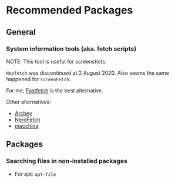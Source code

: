 # Recommended Packages

## General

### System information tools (aka. fetch scripts)

NOTE: This tool is useful for screenshots.

`Neofetch` was discontinued at 2 August 2020. Also seems the same happened for `screenFetch`.

For me, [Fastfetch](https://github.com/fastfetch-cli/fastfetch) is the best alternative.

Other alternatives:
- [Archey](https://github.com/HorlogeSkynet/archey4)
- [NerdFetch](https://github.com/ThatOneCalculator/NerdFetch)
- [macchina](https://github.com/Macchina-CLI/macchina)

## Packages

### Searching files in non-installed packages

* For apt: `apt-file`
